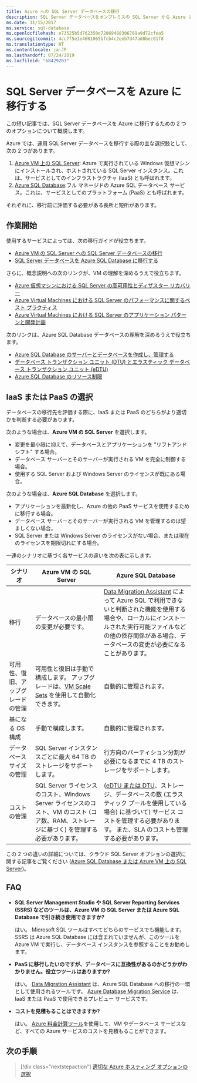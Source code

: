 ```yaml
---
title: Azure への SQL Server データベースの移行
description: SQL Server データベースをオンプレミスの SQL Server から Azure に移行する方法について説明します。
ms.date: 11/15/2017
ms.service: sql-database
ms.openlocfilehash: e73525b5d762350e72069488306769a9d72cfea5
ms.sourcegitcommit: 4cc7f5e1e4601065bfcb4c2eeb7d47ad0bec61f8
ms.translationtype: HT
ms.contentlocale: ja-JP
ms.lasthandoff: 07/24/2019
ms.locfileid: "68429203"
---
```

# <a name="migrate-a-sql-server-database-to-azure"></a>SQL Server データベースを Azure に移行する

この短い記事では、SQL Server データベースを Azure に移行するための 2 つのオプションについて概説します。

Azure では、運用 SQL Server データベースを移行する際の主な選択肢として、次の 2 つがあります。

1. [Azure VM 上の SQL Server](https://docs.microsoft.com/azure/virtual-machines/windows/sql/virtual-machines-windows-sql-server-iaas-overview): Azure で実行されている Windows 仮想マシンにインストールされ、ホストされている SQL Server インスタンス。これは、サービスとしてのインフラストラクチャ (IaaS) とも呼ばれます。
2. [Azure SQL Database](https://docs.microsoft.com/azure/sql-database/sql-database-technical-overview):フル マネージドの Azure SQL データベース サービス。これは、サービスとしてのプラットフォーム (PaaS) とも呼ばれます。

それぞれに、移行前に評価する必要がある長所と短所があります。

## <a name="get-started"></a>作業開始

使用するサービスによっては、次の移行ガイドが役立ちます。

* [Azure VM の SQL Server への SQL Server データベースの移行](https://docs.microsoft.com/azure/virtual-machines/windows/sql/virtual-machines-windows-migrate-sql)
* [SQL Server データベースを Azure SQL Database に移行する](https://docs.microsoft.com/azure/sql-database/sql-database-migrate-your-sql-server-database)

さらに、概念説明への次のリンクが、VM の理解を深めるうえで役立ちます。

* [Azure 仮想マシンにおける SQL Server の高可用性とディザスター リカバリー](https://docs.microsoft.com/azure/virtual-machines/windows/sql/virtual-machines-windows-sql-high-availability-dr)
* [Azure Virtual Machines における SQL Server のパフォーマンスに関するベスト プラクティス](https://docs.microsoft.com/azure/virtual-machines/windows/sql/virtual-machines-windows-sql-performance)
* [Azure Virtual Machines における SQL Server のアプリケーション パターンと開発計画](https://docs.microsoft.com/azure/virtual-machines/windows/sql/virtual-machines-windows-sql-server-app-patterns-dev-strategies)

次のリンクは、Azure SQL Database データベースの理解を深めるうえで役立ちます。

* [Azure SQL Database のサーバーとデータベースを作成し、管理する](https://docs.microsoft.com/azure/sql-database/sql-database-servers-databases)
* [データベース トランザクション ユニット (DTU) とエラスティック データベース トランザクション ユニット (eDTU)](https://docs.microsoft.com/azure/sql-database/sql-database-what-is-a-dtu)
* [Azure SQL Database のリソース制限](https://docs.microsoft.com/azure/sql-database/sql-database-resource-limits)

## <a name="choosing-iaas-or-paas"></a>IaaS または PaaS の選択

データベースの移行先を評価する際に、IaaS または PaaS のどちらがより適切かを判断する必要があります。

次のような場合は、**Azure VM の SQL Server** を選択します。

* 変更を最小限に抑えて、データベースとアプリケーションを "リフトアンドシフト" する場合。
* データベース サーバーとそのサーバーが実行される VM を完全に制御する場合。
* 使用する SQL Server および Windows Server のライセンスが既にある場合。

次のような場合は、**Azure SQL Database** を選択します。

* アプリケーションを最新化し、Azure の他の PaaS サービスを使用するために移行する場合。
* データベース サーバーとそのサーバーが実行される VM を管理するのは望ましくない場合。
* SQL Server または Windows Server のライセンスがない場合、または現在のライセンスを期限切れにする場合。

一連のシナリオに基づく各サービスの違いを次の表に示します。

| シナリオ | Azure VM の SQL Server | Azure SQL Database |
|----------|-------------------------|--------------------|
| 移行 | データベースの最小限の変更が必要です。 | [Data Migration Assistant](https://www.microsoft.com/download/details.aspx?id=53595) によって Azure SQL で利用できないと判断された機能を使用する場合や、ローカルにインストールされた実行可能ファイルなどの他の依存関係がある場合、データベースの変更が必要になることがあります。|
| 可用性、復旧、アップグレードの管理 | 可用性と復旧は手動で構成します。 アップグレードは、[VM Scale Sets](https://docs.microsoft.com/azure/virtual-machine-scale-sets/virtual-machine-scale-sets-automatic-upgrade) を使用して自動化できます。 | 自動的に管理されます。 |
| 基になる OS 構成 | 手動で構成します。 | 自動的に管理されます。 |
| データベース サイズの管理 | SQL Server インスタンスごとに最大 64 TB のストレージをサポートします。 | 行方向のパーティション分割が必要になるまでに 4 TB のストレージをサポートします。 |
| コストの管理 | SQL Server ライセンスのコスト、Windows Server ライセンスのコスト、VM のコスト (コア数、RAM、ストレージに基づく) を管理する必要があります。 | ([eDTU または DTU](https://docs.microsoft.com/azure/sql-database/sql-database-what-is-a-dtu)、ストレージ、データベースの数 (エラスティック プールを使用している場合) に基づいて) サービス コストを管理する必要があります。  また、SLA のコストも管理する必要があります。 |

この 2 つの違いの詳細については、クラウド SQL Server オプションの選択に関する記事をご覧ください ([Azure SQL Database または Azure VM 上の SQL Server](https://docs.microsoft.com/azure/sql-database/sql-database-paas-vs-sql-server-iaas))。

## <a name="faq"></a>FAQ

* **SQL Server Management Studio や SQL Server Reporting Services (SSRS) などのツールは、Azure VM の SQL Server または Azure SQL Database で引き続き使用できますか?**

    はい。 Microsoft SQL ツールはすべてどちらのサービスでも機能します。 SSRS は Azure SQL Database には含まれていませんが、このツールを Azure VM で実行し、データベース インスタンスを参照することをお勧めします。

* **PaaS に移行したいのですが、データベースに互換性があるのかどうかがわかりません。役立つツールはありますか?**

    はい。 [Data Migration Assistant](https://www.microsoft.com/download/details.aspx?id=53595) は、Azure SQL Database への移行の一環として使用されるツールです。  [Azure Database Migration Service](https://azure.microsoft.com/campaigns/database-migration/) は、IaaS または PaaS で使用できるプレビュー サービスです。

* **コストを見積もることはできますか?**

    はい。  [Azure 料金計算ツール](https://azure.microsoft.com/pricing/calculator/)を使用して、VM やデータベース サービスなど、すべての Azure サービスのコストを見積もることができます。

## <a name="next-steps"></a>次の手順

> [!div class="nextstepaction"]
> [適切な Azure ホスティング オプションの選択](dotnet-howto-choose-migration.md)

